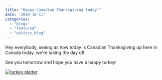 ```yaml
---
title: "Happy Canadian Thanksgiving today!"
date: "2010-10-11"
categories: 
  - "blogs"
  - "featured"
  - "editors_blog"
---
```


Hey everybody, seeing as how today is Canadian Thanksgiving up here in Canada today, we're taking the day off.

See you tomorrow and hope you have a happy turkey!

[![](http://www.hellbound.ca/wp-content/uploads/2010/10/turkey-platter.jpg "turkey platter")](http://www.hellbound.ca/wp-content/uploads/2010/10/turkey-platter.jpg)
